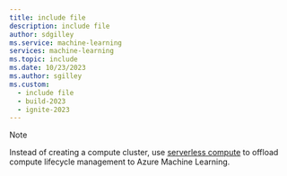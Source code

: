 ```yaml
---
title: include file
description: include file
author: sdgilley
ms.service: machine-learning
services: machine-learning
ms.topic: include
ms.date: 10/23/2023
ms.author: sgilley
ms.custom:
  - include file
  - build-2023
  - ignite-2023
---
```


> [!NOTE]
> Instead of creating a compute cluster, use [serverless compute](../how-to-use-serverless-compute.md) to offload compute lifecycle management to Azure Machine Learning.
